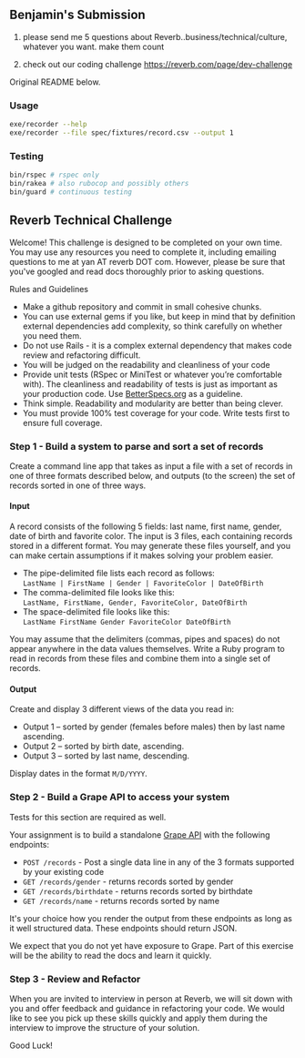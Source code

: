 ## Benjamin's Submission

1. please send me 5 questions about Reverb..business/technical/culture, whatever you want. make them count

2. check out our coding challenge https://reverb.com/page/dev-challenge

Original README below.

### Usage

```sh
exe/recorder --help
exe/recorder --file spec/fixtures/record.csv --output 1
```

### Testing

```sh
bin/rspec # rspec only
bin/rakea # also rubocop and possibly others
bin/guard # continuous testing
```

## Reverb Technical Challenge

Welcome! This challenge is designed to be completed on your own time.
You may use any resources you need to complete it,
including emailing questions to me at yan AT reverb DOT com.
However, please be sure that you've googled and read docs thoroughly prior to asking questions.

Rules and Guidelines

- Make a github repository and commit in small cohesive chunks.
- You can use external gems if you like, but keep in mind that by definition external dependencies add complexity, so think carefully on whether you need them.
- Do not use Rails - it is a complex external dependency that makes code review and refactoring difficult.
- You will be judged on the readability and cleanliness of your code
- Provide unit tests (RSpec or MiniTest or whatever you’re comfortable with).
  The cleanliness and readability of tests is just as important as your production code.
  Use [BetterSpecs.org](https://betterspecs.org/) as a guideline.
- Think simple. Readability and modularity are better than being clever.
- You must provide 100% test coverage for your code. Write tests first to ensure full coverage.

### Step 1 - Build a system to parse and sort a set of records

Create a command line app that takes as input a file with a set of records in one of three formats described below, and outputs (to the screen) the set of records sorted in one of three ways.

#### Input

A record consists of the following 5 fields: last name, first name, gender, date of birth and favorite color.
The input is 3 files, each containing records stored in a different format.
You may generate these files yourself, and you can make certain assumptions if it makes solving your problem easier.

- The pipe-delimited file lists each record as follows:<br>
  `LastName | FirstName | Gender | FavoriteColor | DateOfBirth`
- The comma-delimited file looks like this:<br>
  `LastName, FirstName, Gender, FavoriteColor, DateOfBirth`
- The space-delimited file looks like this:<br>
  `LastName FirstName Gender FavoriteColor DateOfBirth`

You may assume that the delimiters (commas, pipes and spaces) do not appear anywhere in the data values themselves.
Write a Ruby program to read in records from these files and combine them into a single set of records.

#### Output

Create and display 3 different views of the data you read in:

- Output 1 – sorted by gender (females before males) then by last name ascending.
- Output 2 – sorted by birth date, ascending.
- Output 3 – sorted by last name, descending.

Display dates in the format `M/D/YYYY`.

### Step 2 - Build a Grape API to access your system

Tests for this section are required as well.

Your assignment is to build a standalone [Grape API](https://github.com/intridea/grape) with the following endpoints:

- `POST /records` - Post a single data line in any of the 3 formats supported by your existing code
- `GET /records/gender` - returns records sorted by gender
- `GET /records/birthdate` - returns records sorted by birthdate
- `GET /records/name` - returns records sorted by name

It's your choice how you render the output from these endpoints as long as it well structured data. These endpoints should return JSON.

We expect that you do not yet have exposure to Grape. Part of this exercise will be the ability to read the docs and learn it quickly.

### Step 3 - Review and Refactor

When you are invited to interview in person at Reverb, we will sit down with you and offer feedback and guidance in refactoring your code. We would like to see you pick up these skills quickly and apply them during the interview to improve the structure of your solution.

Good Luck!
